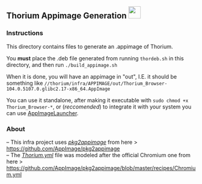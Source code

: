 ## Thorium Appimage Generation <img src="https://raw.githubusercontent.com/Alex313031/Thorium/main/logos/STAGING/Appimage_Logo.svg" width="32">

### Instructions
This directory contains files to generate an .appimage of Thorium.

You __must__ place the .deb file generated from running `thordeb.sh` in this directory, and then run `./build_appimage.sh`

When it is done, you will have an appimage in "out", I.E. it should be something like `//thorium/infra/APPIMAGE/out/Thorium_Browser-104.0.5107.0.glibc2.17-x86_64.AppImage`

You can use it standalone, after making it executable with `sudo chmod +x Thorium_Browser-*`, or (*reccomended*) to integrate it with your system you can use [AppImageLauncher](https://github.com/TheAssassin/AppImageLauncher).

### About
&ndash; This infra project uses [*pkg2appimage*](https://github.com/AppImage/pkg2appimage/blob/master/pkg2appimage) from here > https://github.com/AppImage/pkg2appimage \
&ndash; The [*Thorium.yml*](https://github.com/Alex313031/Thorium/blob/main/infra/APPIMAGE/Thorium.yml) file was modeled after the official Chromium one from here > https://github.com/AppImage/pkg2appimage/blob/master/recipes/Chromium.yml
